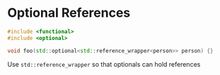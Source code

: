 # Optional References

```cpp
#include <functional>
#include <optional>

void foo(std::optional<std::reference_wrapper<person>> person) {}
```

Use `std::reference_wrapper` so that optionals can hold references
